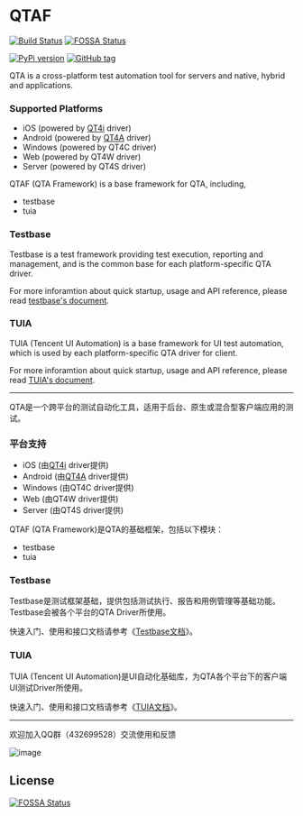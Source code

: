 # QTAF 

[![Build Status](https://travis-ci.org/Tencent/QTAF.svg?branch=master)](https://travis-ci.org/Tencent/QTAF) [![FOSSA Status](https://app.fossa.io/api/projects/git%2Bgithub.com%2Feeelin%2FQTAF.svg?type=shield)](https://app.fossa.io/projects/git%2Bgithub.com%2Feeelin%2FQTAF?ref=badge_shield)

[![PyPi version](https://img.shields.io/pypi/v/qtaf.svg)](https://pypi.python.org/pypi/qtaf/) 
[![GitHub tag](https://img.shields.io/github/tag/Tencent/QTAF.svg)](https://GitHub.com/Tencent/QTAF/tags/)

QTA is a cross-platform test automation tool for servers and native, hybrid and applications.

### Supported Platforms

* iOS (powered by [QT4i](https://github.com/tencent/QT4i) driver)
* Android (powered by [QT4A](https://github.com/tencent/QT4A) driver)
* Windows (powered by QT4C driver)
* Web (powered by QT4W driver)
* Server (powered by QT4S driver)

QTAF (QTA Framework) is a base framework for QTA, including,

* testbase
* tuia

### Testbase

Testbase is a test framework providing test execution, reporting and management, and is the common base for each platform-specific QTA driver.

For more inforamtion about quick startup, usage and API reference, please read [testbase's document](http://qta-testbase.readthedocs.io/zh/latest/).


### TUIA

TUIA (Tencent UI Automation) is a base framework for UI test automation, which is used by each platform-specific QTA driver for client.

For more inforamtion about quick startup, usage and API reference, please read [TUIA's document](http://qta-tuia.readthedocs.io/zh/latest/).


------------------------------

QTA是一个跨平台的测试自动化工具，适用于后台、原生或混合型客户端应用的测试。

### 平台支持

* iOS (由[QT4i](https://github.com/tencent/QT4i) driver提供)
* Android (由[QT4A](https://github.com/tencent/QT4A) driver提供)
* Windows (由QT4C driver提供)
* Web (由QT4W driver提供)
* Server (由QT4S driver提供)


QTAF (QTA Framework)是QTA的基础框架，包括以下模块：

* testbase
* tuia

### Testbase

Testbase是测试框架基础，提供包括测试执行、报告和用例管理等基础功能。Testbase会被各个平台的QTA Driver所使用。

快速入门、使用和接口文档请参考《[Testbase文档](http://qta-testbase.readthedocs.io/zh/latest/)》。


### TUIA

TUIA (Tencent UI Automation)是UI自动化基础库，为QTA各个平台下的客户端UI测试Driver所使用。

快速入门、使用和接口文档请参考《[TUIA文档](http://qta-tuia.readthedocs.io/zh/latest/index.html)》。

------------------------------

欢迎加入QQ群（432699528）交流使用和反馈

![image](https://github.com/Tencent/QTAF/blob/master/docs/misc/qq_group.png)


## License
[![FOSSA Status](https://app.fossa.io/api/projects/git%2Bgithub.com%2Feeelin%2FQTAF.svg?type=large)](https://app.fossa.io/projects/git%2Bgithub.com%2Feeelin%2FQTAF?ref=badge_large)